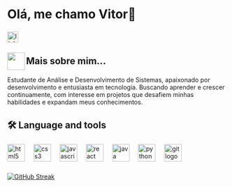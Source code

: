<h1 align="left">Olá, me chamo Vitor👋</h1>

###

<div align="left">
  <a href="https://www.linkedin.com/in/vitor-ginza-5b618625b/" target="_blank">
    <img src="https://img.shields.io/static/v1?message=LinkedIn&logo=linkedin&label=&color=0077B5&logoColor=white&labelColor=&style=flat" height="25" alt="linkedin logo"  />
  </a>
</div>

###

<img align="left" height="40" src="https://steamuserimages-a.akamaihd.net/ugc/436109173200784642/4E919A0DCF4C12B6D889257A4D7DA94EC5E5DF72/?imw=5000&imh=5000&ima=fit&impolicy=Letterbox&imcolor=%23000000&letterbox=false"  />

###

<h2 align="left">Mais sobre mim...</h2>

###

<p align="left">Estudante de Análise e Desenvolvimento de Sistemas, apaixonado por desenvolvimento e entusiasta em tecnologia. Buscando aprender e crescer continuamente, com interesse em projetos que desafiem minhas habilidades e expandam meus conhecimentos.</p>

###

<h2 align="left">🛠 Language and tools</h2>

###

<div align="left">
  <img src="https://cdn.jsdelivr.net/gh/devicons/devicon/icons/html5/html5-original.svg" height="40" alt="html5 logo"  />
  <img width="12" />
  <img src="https://cdn.jsdelivr.net/gh/devicons/devicon/icons/css3/css3-original.svg" height="40" alt="css3 logo"  />
  <img width="12" />
  <img src="https://cdn.jsdelivr.net/gh/devicons/devicon/icons/javascript/javascript-original.svg" height="40" alt="javascript logo"  />
  <img width="12" />
  <img src="https://cdn.jsdelivr.net/gh/devicons/devicon/icons/react/react-original.svg" height="40" alt="react logo"  />
  <img width="12" />
  <img src="https://cdn.jsdelivr.net/gh/devicons/devicon/icons/java/java-original.svg" height="40" alt="java logo"  />
  <img width="12" />
  <img src="https://cdn.jsdelivr.net/gh/devicons/devicon/icons/python/python-original.svg" height="40" alt="python logo"  />
  <img width="12" />
  <img src="https://cdn.jsdelivr.net/gh/devicons/devicon/icons/git/git-original.svg" height="40" alt="git logo"  />
</div>

###

<a href="https://git.io/streak-stats"><img src="https://streak-stats.demolab.com?user=Vitorgz01&theme=dark&border_radius=0&locale=pt_BR&mode=weekly" alt="GitHub Streak" /></a>
